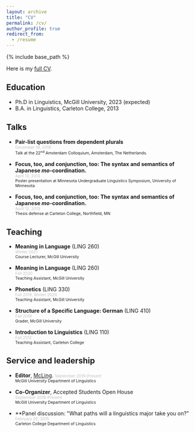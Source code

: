 ```yaml
---
layout: archive
title: "CV"
permalink: /cv/
author_profile: true
redirect_from:
  - /resume
---
```


<!-- Don't forget! To force a line break in Markdown, end the line with two spaces and then hit return, -->

{% include base_path %}

Here is my [full CV](/files/Johnston_CV.pdf "CV").

## Education

* Ph.D in Linguistics, McGill University, 2023 (expected)
* B.A. in Linguistics, Carleton College, 2013

## Talks

*	**Pair-list questions from dependent plurals**  
	<span style="color:silver; font-size:0.75em">December 19, 2019</span>  
	<span style="font-size:0.75em">Talk at the 22<sup>nd</sup> Amsterdam Colloquium, Amsterdam, The Netherlands.</span>

*	**Focus, too, and conjunction, too: The syntax and semantics of Japanese *mo*-coordination.**  
	<span style="color:silver; font-size:0.75em">April 13, 2013</span>  
	<span style="font-size:0.75em">Poster presentation at Minnesota Undergraduate Linguistics Symposium, University of Minnesota</span>  
		
*	**Focus, too, and conjunction, too: The syntax and semantics of Japanese *mo*-coordination.**  
	<span style="color:silver; font-size:0.75em">April 12, 2013</span>  
	<span style="font-size:0.75em">Thesis defense at Carleton College, Northfield, MN</span>  
	  
## Teaching

* 	**Meaning in Language** (LING 260)  
	<span style="color:silver; font-size:0.75em">Winter 2021</span>  
	<span style="font-size:0.75em">Course Lecturer, McGill University</span>

* 	**Meaning in Language** (LING 260)  
	<span style="color:silver; font-size:0.75em">Fall 2020</span>  
	<span style="font-size:0.75em">Teaching Assistant, McGill University</span>  

* 	**Phonetics** (LING 330)  
	<span style="color:silver; font-size:0.75em">Fall 2019, Winter 2020</span>  
	<span style="font-size:0.75em">Teaching Assistant, McGill University</span>  
	
* 	**Structure of a Specific Language: German** (LING 410)  
	<span style="color:silver; font-size:0.75em">Fall 2019</span>  
	<span style="font-size:0.75em">Grader, McGill University</span>  	
	
* 	**Introduction to Linguistics** (LING 110)  
	<span style="color:silver; font-size:0.75em">Fall 2012</span>  
	<span style="font-size:0.75em">Teaching Assistant, Carleton College</span>  
	
## Service and leadership

* 	**Editor**, [McLing](https://blogs.mcgill.ca/mcling/ "McLing: The McGill Linguistics Department Newsletter").
	<span style="color:silver; font-size:0.75em">September 2019-Present</span>  
	<span style="font-size:0.75em">McGill University Department of Linguistics</span>  

* 	**Co-Organizer**, Accepted Students Open House  
	<span style="color:silver; font-size:0.75em">September 2019-Present</span>  
	<span style="font-size:0.75em">McGill University Department of Linguistics</span>  
	
* 	**Panel discussion: "What paths will a linguistics major take you on?"  
	<span style="color:silver; font-size:0.75em">February 20, 2015</span>  
	<span style="font-size:0.75em">Carleton College Department of Linguistics</span>
